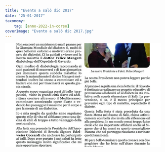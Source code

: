 ```yaml
---
title: "Evento a salò dic 2017"
date: "25-01-2017"
taxonomy: 
    tag: [anno-2022-in-corso]
coverImage: "Evento a salò dic 2017.jpg"
---
```


![Evento a salò dic 2017](images/Evento%20a%20sal%C3%B2%20dic%202017.jpg)
